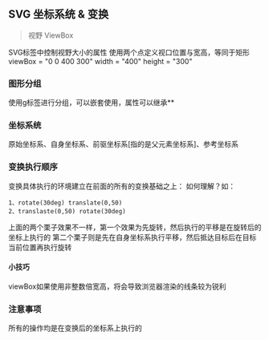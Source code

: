 ## SVG 坐标系统 & 变换

> 视野 ViewBox

SVG标签中控制视野大小的属性 使用两个点定义视口位置与宽高，等同于矩形
	viewBox = "0 0 400 300"
	width = "400"
	height = "300"


### 图形分组

使用g标签进行分组，可以嵌套使用，属性可以继承**

### 坐标系统

原始坐标系、自身坐标系、前驱坐标系[指的是父元素坐标系]、参考坐标系

### 变换执行顺序

变换具体执行的环境建立在前面的所有的变换基础之上：
如何理解？如：

	1、rotate(30deg) translate(0,50)
	2、translaste(0,50) rotate(30deg)

上面的两个栗子效果不一样，第一个效果为先旋转，然后执行的平移是在旋转后的坐标上执行的
第二个栗子则是先在自身坐标系执行平移，然后抵达目标后在目标当前位置再执行旋转


#### 小技巧

viewBox如果使用非整数倍宽高，将会导致浏览器渲染的线条较为锐利

### 注意事项

所有的操作均是在变换后的坐标系上执行的